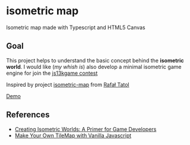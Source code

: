 # isometric map 

Isometric map made with Typescript and HTML5 Canvas

## Goal

This project helps to understand the basic concept behind the **isometric world**. I would like (_my whish is_) also develop a minimal isometric game engine for join the [js13kgame contest](https://js13kgames.com)

Inspired by project [isometric-map](https://github.com/rtatol/isometric-map) from 
[Rafał Tatol](https://github.com/rtatol)

[Demo](http://bsorrentino.github.io/ts-isometric-map/demo)

## References

* [Creating Isometric Worlds: A Primer for Game Developers](https://gamedevelopment.tutsplus.com/tutorials/creating-isometric-worlds-a-primer-for-game-developers--gamedev-6511)
 * [Make Your Own TileMap with Vanilla Javascript](https://medium.com/geekculture/make-your-own-tile-map-with-vanilla-javascript-a627de67b7d9)
